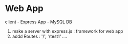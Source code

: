 # Web App

client - Express App - MySQL DB

1. make a server with express.js : framework for web app
2. addd Routes : '/', '/test1' ....